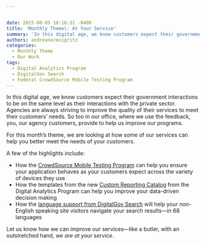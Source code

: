 ```yaml
---


date: 2015-08-05 10:16:31 -0400
title: 'Monthly Theme\: At Your Service'
summary: 'In this digital age, we know customers expect their government interactions to be on the same level as their interactions with the private sector. Agencies are always striving to improve the quality of their services to meet their customers&rsquo; needs. So too in our office, where we use the feedback, you, our agency customers, provide'
authors: andreanocesigritz
categories:
  - Monthly Theme
  - Our Work
tags:
  - Digital Analytics Program
  - DigitalGov Search
  - Federal CrowdSource Mobile Testing Program
---
```


In this digital age, we know customers expect their government interactions to be on the same level as their interactions with the private sector. Agencies are always striving to improve the quality of their services to meet their customers’ needs. So too in our office, where we use the feedback, you, our agency customers, provide to help us improve our programs.

For this month’s theme, we are looking at how some of our services can help you better meet the needs of your customers.

A few of the highlights include:

  * How the [CrowdSource Mobile Testing Program](https://www.WHATEVER/2015/08/14/what-is-mobile-device-compatibility-testing/) can help you ensure your application behaves as your customers expect across the variety of devices they use
  * How the templates from the new [Custom Reporting Catalog](https://www.WHATEVER/2015/08/06/need-actionable-analytics-reports-heres-help/) from the Digital Analytics Program can help you improve your data-driven decision making
  * How the [language support from DigitalGov Search](https://www.WHATEVER/2015/08/31/search-creating-a-good-multilingual-search-experience/) will help your non-English speaking site visitors navigate your search results—in 68 languages

Let us know how we can improve our services—like a butler, with an outstretched hand, _we are at your service_.